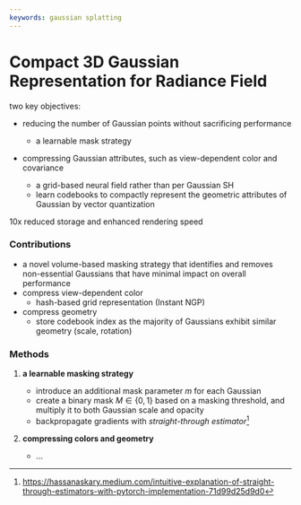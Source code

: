 ```yaml
---
keywords: gaussian splatting
---
```


# Compact 3D Gaussian Representation for Radiance Field

two key objectives:

- reducing the number of Gaussian points without sacrificing performance
  - a learnable mask strategy

- compressing Gaussian attributes, such as view-dependent color and covariance
  - a grid-based neural field rather than per Gaussian SH
  - learn codebooks to compactly represent the geometric attributes of Gaussian by vector quantization

10x reduced storage and enhanced rendering speed

### Contributions

- a novel volume-based masking strategy that identifies and removes non-essential Gaussians that have minimal impact on overall performance
- compress view-dependent color
  - hash-based grid representation (Instant NGP)
- compress geometry
  - store codebook index as the majority of Gaussians exhibit similar geometry (scale, rotation)

### Methods

1. **a learnable masking strategy**
   - introduce an additional mask parameter $m$ for each Gaussian
   - create a binary mask $M \in \{0, 1\}$ based on a masking threshold, and multiply it to both Gaussian scale and opacity
   - backpropagate gradients with *straight-through estimator*[^1]

2. **compressing colors and geometry**
   - ...

[^1]: https://hassanaskary.medium.com/intuitive-explanation-of-straight-through-estimators-with-pytorch-implementation-71d99d25d9d0
